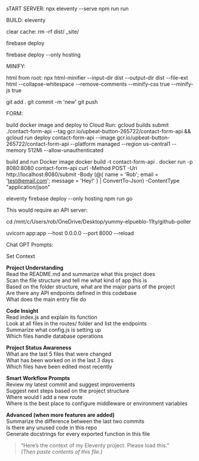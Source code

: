  
 sTART SERVER: 
npx eleventy --serve
npm run run

 BUILD: 
eleventy

clear cache: 
rm -rf dist/ _site/


firebase deploy 

firebase deploy --only hosting


MINIFY:

html from root:
npx html-minifier --input-dir dist --output-dir dist --file-ext html --collapse-whitespace --remove-comments --minify-css true --minify-js true


git add .
git commit -m 'new'
git push

FORM:

build docker image and deploy to Cloud Run:
gcloud builds submit ./contact-form-api --tag gcr.io/upbeat-button-265722/contact-form-api && gcloud run deploy contact-form-api --image gcr.io/upbeat-button-265722/contact-form-api --platform managed --region us-central1 --memory 512Mi --allow-unauthenticated

build and run Docker image
docker build -t contact-form-api .
docker run -p 8080:8080 contact-form-api
curl -Method POST -Uri http://localhost:8080/submit -Body (@{ name = 'Rob'; email = 'test@email.com'; message = 'Hey!' } | ConvertTo-Json) -ContentType "application/json"






eleventy  firebase deploy --only hosting 
npm run go

This would require an API server:

cd /mnt/c/Users/rob/OneDrive/Desktop/yummy-elpueblo-11ty/github-poller

 uvicorn app:app --host 0.0.0.0 --port 8000 --reload


Chat GPT Prompts: 


Set Context

**Project Understanding**  
Read the README.md and summarize what this project does  
Scan the file structure and tell me what kind of app this is  
Based on the folder structure, what are the major parts of the project  
Are there any API endpoints defined in this codebase  
What does the main entry file do  

**Code Insight**  
Read index.js and explain its function  
Look at all files in the routes/ folder and list the endpoints  
Summarize what config.js is setting up  
Which files handle database operations  

**Project Status Awareness**  
What are the last 5 files that were changed  
What has been worked on in the last 3 days  
Which files have been edited most recently  

**Smart Workflow Prompts**  
Review my latest commit and suggest improvements  
Suggest next steps based on the project structure  
Where would I add a new route  
Where is the best place to configure middleware or environment variables  

**Advanced (when more features are added)**  
Summarize the difference between the last two commits  
Is there any unused code in this repo  
Generate docstrings for every exported function in this file


> “Here’s the context of my Eleventy project. Please load this.”  
> *(Then paste contents of this file.)*
